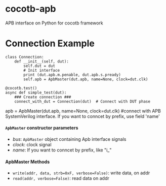 # cocotb-apb
APB interface on Python for cocotb framework

# Connection Example 

```{python}
class Connection:
    def __init__(self, dut):
        self.dut = dut
        # Init interface
        print (dut.apb.m.penable, dut.apb.s.pready)
        self.apb = ApbMaster(dut.apb, name=None, clock=dut.clk)

@cocotb.test()
async def simple_test(dut):
    ### Create connection ###
    connect_with_dut = Connection(dut)  # Connect with DUT phase
```

apb = ApbMaster(dut.apb, name=None, clock=dut.clk) #connect with  APB SystemVerilog interface. If you want to conncet by prefix, use field 'name'

#### `ApbMaster` constructor parameters

* _bus_: `ApbMaster` object containing Apb interface signals
* _clock_: clock signal
* _name_: If you want to conncet by prefix, like "i_"

#### ApbMaster Methods
* `write(addr, data, strb=0xF, verbose=False)`: write data, on addr
* `read(addr, verbose=False)`: read data on addr




